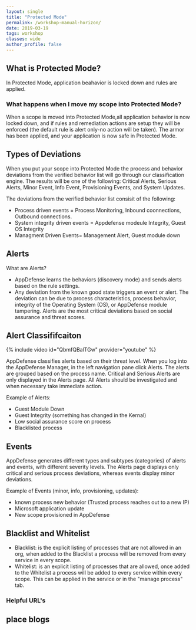 ```yaml
---
layout: single
title: "Protected Mode"
permalink: /workshop-manual-horizon/
date: 2019-03-19
tags: workshop
classes: wide
author_profile: false
---
```

## What is Protected Mode? 
In Protected Mode, application beahavior is locked down and rules are applied.

### What happens when I move my scope into Protected Mode? 
When a scope is moved into Protected Mode,all application behavior is now locked down, and if rules and remediation actions are setup they will be enforced (the default rule is alert only-no action will be taken). The armor has been applied, and your application is now safe in Protected Mode.

## Types of Deviations
When you put your scope into Protected Mode the process and behavior deviations from the verified behavior list will go through our classification engine. The results will be one of the following: Critical Alerts, Serious Alerts, Minor Event, Info Event, Provisioning Events, and System Updates. 

The deviations from the verified behavior list consisit of the following: 

- Process driven events = Process Monitoring, Inbound coonnections, Outbound connections. 
- System integrity driven events = Appdefense modeule Integrity, Guest OS Integrity
- Managment Driven Events= Management Alert, Guest module down 

## Alerts 
What are Alerts? 
- AppDefense learns the behaviors (discovery mode) and sends alerts based on the rule settings.
- Any deviation from the known good state triggers an event or alert. The deviation can be due to process characteristics, process behavior, integrity of the Operating System (OS), or AppDefense module tampering. Alerts are the most critical deviations based on social assurance and threat scores.
## Alert Classififcaiton 

{% include video id="QbmfQBalTGw" provider="youtube" %}

AppDefense classifies alerts based on their threat level. When you log into the AppDefense Manager, in the left navigation pane click Alerts. The alerts are grouped based on the process name. Critical and Serious Alerts are only displayed in the Alerts page. All Alerts should be investigated and when necessary take immediate action. 

Example of Alerts:

- Guest Module Down
- Guest Integrity (something has changed in the Kernal)
- Low social assurance score on process
- Blacklisted process

## Events
AppDefense generates different types and subtypes (categories) of alerts and events, with different severity levels. The Alerts page displays only critical and serious process deviations, whereas events display minor deviations. 

Example of Events (minor, info, provisioning, updates):

- known process new behavior (Trusted process reaches out to a new IP)
- Microsoft application update
- New scope provisioned in AppDefense


## Blacklist and Whitelist 
- Blacklist: is the explicit listing of processes that are not allowed in an org, when added to the Blacklist a process will be removed from every service in every scope.  
- Whitelist: is an explicit listing of processes that are allowed, once added to the Whitelist a process will be added to every service within every scope.  This can be applied in the service or in the "manage process" tab. 

### Helpful URL's

## place blogs 
